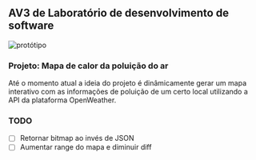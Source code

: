 ## AV3 de Laboratório de desenvolvimento de software

![protótipo](https://i.ibb.co/wzYyhKb/PRIMEIRO.png)

### Projeto: Mapa de calor da poluição do ar

Até o momento atual a ideia do projeto é dinâmicamente gerar um mapa interativo com as informações de poluição de um certo local utilizando a API da plataforma OpenWeather.

### TODO 
- [ ] Retornar bitmap ao invés de JSON
- [ ] Aumentar range do mapa e diminuir diff
